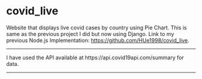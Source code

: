 # covid_live
Website that displays live covid cases by country using Pie Chart. This is same as the previous project I did but now using Django. Link to my previous Node.js Implementation: https://github.com/HUe1998/covid_live.
<hr/> I have used the API available at https://api.covid19api.com/summary for data.
<hr/>
<!-- 
I have used NodeJS, ExpressJS to handle the backend. I have also used EJS to pass variables from NodeJS to HTML.
To make the Pie Chart, I used Chart.JS. Moreover, I had to provide colors for all the countries. To automate this task
I used Palette.js available here:<br/>
https://github.com/google/palette.js -->

